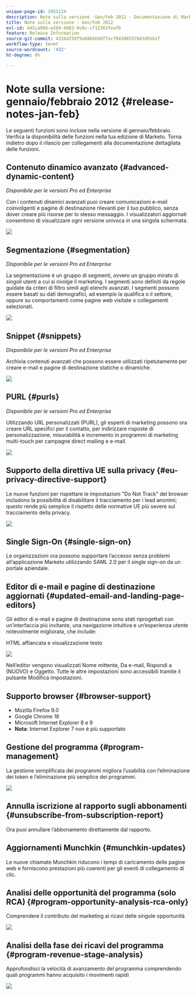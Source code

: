```yaml
---
unique-page-id: 2951124
description: Note sulla versione -Gen/Feb 2012 - Documentazione di Marketo - Documentazione del prodotto
title: Note sulla versione - Gen/Feb 2012
exl-id: 4d1ca9b6-e269-4982-9c0c-cf12363feafb
feature: Release Information
source-git-commit: 431bd258f9a68bbb9df7acf043085578d3d91b1f
workflow-type: tm+mt
source-wordcount: '432'
ht-degree: 0%

---
```


# Note sulla versione: gennaio/febbraio 2012 {#release-notes-jan-feb}

Le seguenti funzioni sono incluse nella versione di gennaio/febbraio. Verifica la disponibilità delle funzioni nella tua edizione di Marketo. Torna indietro dopo il rilascio per collegamenti alla documentazione dettagliata delle funzioni.

## Contenuto dinamico avanzato {#advanced-dynamic-content}

_Disponibile per le versioni Pro ed Enterprise_

Con i contenuti dinamici avanzati puoi creare comunicazioni e-mail coinvolgenti e pagine di destinazione rilevanti per il tuo pubblico, senza dover creare più risorse per lo stesso messaggio. I visualizzatori aggiornati consentono di visualizzare ogni versione univoca in una singola schermata.

![](assets/image2014-9-23-9-3a50-3a27.png)

## Segmentazione  {#segmentation}

_Disponibile per le versioni Pro ed Enterprise_

La segmentazione è un gruppo di segmenti, ovvero un gruppo mirato di singoli utenti a cui si rivolge il marketing. I segmenti sono definiti da regole guidate da criteri di filtro simili agli elenchi avanzati. I segmenti possono essere basati su dati demografici, ad esempio la qualifica o il settore, oppure su comportamenti come pagine web visitate o collegamenti selezionati.

![](assets/image2014-9-23-9-3a50-3a42.png)

## Snippet {#snippets}

_Disponibile per le versioni Pro ed Enterprise_

Archivia contenuti avanzati che possono essere utilizzati ripetutamente per creare e-mail e pagine di destinazione statiche o dinamiche.

![](assets/image2014-9-23-9-3a50-3a58.png)

## PURL {#purls}

_Disponibile per le versioni Pro ed Enterprise_

Utilizzando URL personalizzati (PURL), gli esperti di marketing possono ora creare URL specifici per il contatto, per indirizzare risposte di personalizzazione, misurabilità e incremento in programmi di marketing multi-touch per campagne direct mailing e e-mail.

![](assets/image2014-9-23-9-3a51-3a11.png)

## Supporto della direttiva UE sulla privacy {#eu-privacy-directive-support}

Le nuove funzioni per rispettare le impostazioni &quot;Do Not Track&quot; del browser includono la possibilità di disabilitare il tracciamento per i lead anonimi; questo rende più semplice il rispetto delle normative UE più severe sul tracciamento della privacy.

![](assets/image2014-9-23-9-3a51-3a32.png)

## Single Sign-On {#single-sign-on}

Le organizzazioni ora possono supportare l’accesso senza problemi all’applicazione Marketo utilizzando SAML 2.0 per il single sign-on da un portale aziendale.

## Editor di e-mail e pagine di destinazione aggiornati {#updated-email-and-landing-page-editors}

Gli editor di e-mail e pagine di destinazione sono stati riprogettati con un’interfaccia più invitante, una navigazione intuitiva e un’esperienza utente notevolmente migliorata, che include:

HTML affiancata e visualizzazione testo

![](assets/image2014-9-23-9-3a51-3a54.png)

Nell’editor vengono visualizzati Nome mittente, Da e-mail, Rispondi a (NUOVO) e Oggetto. Tutte le altre impostazioni sono accessibili tramite il pulsante Modifica impostazioni.

## Supporto browser {#browser-support}

* Mozilla Firefox 9.0
* Google Chrome 16
* Microsoft Internet Explorer 8 e 9
* **Nota**: Internet Explorer 7 non è più supportato

## Gestione del programma {#program-management}

La gestione semplificata dei programmi migliora l’usabilità con l’eliminazione dei token e l’eliminazione più semplice dei programmi.

![](assets/image2014-9-23-9-3a52-3a11.png)

## Annulla iscrizione al rapporto sugli abbonamenti {#unsubscribe-from-subscription-report}

Ora puoi annullare l’abbonamento direttamente dal rapporto.

## Aggiornamenti Munchkin {#munchkin-updates}

Le nuove chiamate Munchkin riducono i tempi di caricamento delle pagine web e forniscono prestazioni più coerenti per gli eventi di collegamento di clic.

## Analisi delle opportunità del programma (solo RCA) {#program-opportunity-analysis-rca-only}

Comprendere il contributo del marketing ai ricavi delle singole opportunità

![](assets/image2014-9-23-9-3a52-3a30.png)

## Analisi della fase dei ricavi del programma {#program-revenue-stage-analysis}

Approfondisci la velocità di avanzamento del programma comprendendo quali programmi hanno acquisito i movimenti rapidi

![](assets/image2014-9-23-9-3a52-3a47.png)
